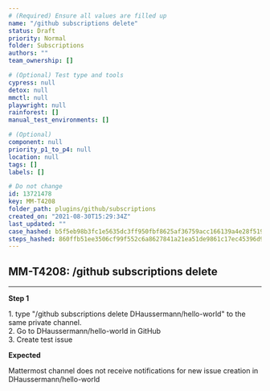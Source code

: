 ```yaml
---
# (Required) Ensure all values are filled up
name: "/github subscriptions delete"
status: Draft
priority: Normal
folder: Subscriptions
authors: ""
team_ownership: []

# (Optional) Test type and tools
cypress: null
detox: null
mmctl: null
playwright: null
rainforest: []
manual_test_environments: []

# (Optional)
component: null
priority_p1_to_p4: null
location: null
tags: []
labels: []

# Do not change
id: 13721478
key: MM-T4208
folder_path: plugins/github/subscriptions
created_on: "2021-08-30T15:29:34Z"
last_updated: ""
case_hashed: b5f5eb98b3fc1e5635dc3ff950fbf8625af36759acc166139a4e28f51967b82db8765239c7a65d77d8e2f18952e58fd0
steps_hashed: 860ffb51ee3506cf99f552c6a8627841a21ea51de9861c17ec45396d945fff87aee5d240a40adc534257d49a8310d6f8
---
```


## MM-T4208: /github subscriptions delete

---

**Step 1**

1\. type "/github subscriptions delete DHaussermann/hello-world" to the same private channel.\
2\. Go to DHaussermann/hello-world in GitHub\
3\. Create test issue

**Expected**

Mattermost channel does not receive notifications for new issue creation in DHaussermann/hello-world
